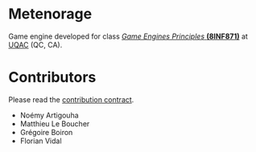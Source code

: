 # Metenorage
Game engine developed for class [*Game Engines Principles* **(8INF871)**](http://cours.uqac.ca/8INF871) at [UQAC](https://uqac.ca) (QC, CA).

# Contributors

Please read the [contribution contract](CONTRIBUTING.md).

- Noémy Artigouha
- Matthieu Le Boucher
- Grégoire Boiron
- Florian Vidal
